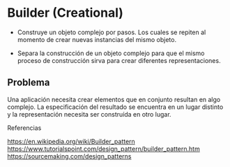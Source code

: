 # Builder (Creational)

- Construye un objeto complejo por pasos. Los cuales se repiten al momento de crear nuevas instancias
del mismo objeto.

- Separa la construcción de un objeto complejo para que el mismo proceso de construcción sirva
para crear diferentes representaciones.

## Problema

Una aplicación necesita crear elementos que en conjunto resultan en algo complejo.
La especificación del resultado se encuentra en un lugar distinto y la representación necesita ser
construída en otro lugar.



Referencias

https://en.wikipedia.org/wiki/Builder_pattern
https://www.tutorialspoint.com/design_pattern/builder_pattern.htm
https://sourcemaking.com/design_patterns